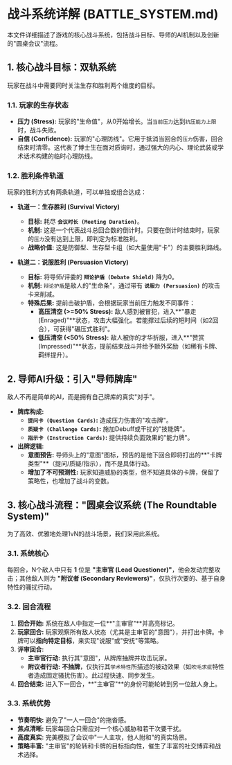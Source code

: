 # 战斗系统详解 (BATTLE_SYSTEM.md)

本文件详细描述了游戏的核心战斗系统，包括战斗目标、导师的AI机制以及创新的"圆桌会议"流程。

## 1. 核心战斗目标：双轨系统

玩家在战斗中需要同时关注生存和胜利两个维度的目标。

### 1.1. 玩家的生存状态
- **压力 (Stress):** 玩家的"生命值"，从0开始增长。当`当前压力`达到`抗压能力上限`时，战斗失败。
- **自信 (Confidence):** 玩家的"心理防线"。它用于抵消当回合的`压力`伤害，回合结束时清零。这代表了博士生在面对质询时，通过强大的内心、理论武装或学术话术构建的临时心理防线。

### 1.2. 胜利条件轨道
玩家的胜利方式有两条轨道，可以单独或组合达成：

- **轨道一：生存胜利 (Survival Victory)**
  - **目标:** 耗尽 **`会议时长 (Meeting Duration)`**。
  - **机制:** 这是一个代表战斗总回合数的倒计时。只要在倒计时结束时，玩家的`压力`没有达到上限，即判定为标准胜利。
  - **战略价值:** 这是防御型、生存型卡组（如大量使用"卡"）的主要胜利路线。

- **轨道二：说服胜利 (Persuasion Victory)**
  - **目标:** 将导师/评委的 **`辩论护盾 (Debate Shield)`** 降为0。
  - **机制:** `辩论护盾`是敌人的"生命条"，通过带有 **`说服力 (Persuasion)`** 的攻击卡来削减。
  - **特殊后果:** 提前击破护盾，会根据玩家当前压力触发不同事件：
    - **高压清空 (>=50% Stress):** 敌人感到被冒犯，进入**"暴走 (Enraged)"**状态，攻击大幅强化。若能撑过后续的短时间（如2回合），可获得"碾压式胜利"。
    - **低压清空 (<50% Stress):** 敌人被你的才华折服，进入**"赞赏 (Impressed)"**状态，提前结束战斗并给予额外奖励（如稀有卡牌、羁绊提升）。

## 2. 导师AI升级：引入"导师牌库"

敌人不再是简单的AI，而是拥有自己牌库的真实"对手"。

- **牌库构成:**
  - **`提问卡 (Question Cards)`:** 造成压力伤害的"攻击牌"。
  - **`质疑卡 (Challenge Cards)`:** 施加Debuff或干扰的"技能牌"。
  - **`指示卡 (Instruction Cards)`:** 提供持续负面效果的"能力牌"。
- **出牌逻辑:**
  - **意图预告:** 导师头上的"意图"图标，预告的是他下回合即将打出的**"卡牌类型"**（提问/质疑/指示），而不是具体行动。
  - **增加了不可预测性:** 玩家知道威胁的类型，但不知道具体的卡牌，保留了策略性，也增加了战斗的变数。

## 3. 核心战斗流程："圆桌会议系统 (The Roundtable System)"

为了高效、优雅地处理1vN的战斗场景，我们采用此系统。

### 3.1. 系统核心
每回合，N个敌人中只有 **1** 位是 **"主审官 (Lead Questioner)"**，他会发动完整攻击；其他敌人则为 **"附议者 (Secondary Reviewers)"**，仅执行次要的、基于自身特性的骚扰行动。

### 3.2. 回合流程
1. **回合开始:** 系统在敌人中指定一位**"主审官"**并高亮标记。
2. **玩家回合:** 玩家观察所有敌人状态（尤其是主审官的"意图"），并打出卡牌。卡牌可以**指向特定目标**，来实现"说服"或"安抚"等策略。
3. **评审回合:**
   - **主审官行动:** 执行其"意图"，从牌库抽牌并攻击玩家。
   - **附议者行动:** **不抽牌**，仅执行其`学术特性`所描述的被动效果（如`吹毛求疵`特性者造成固定骚扰伤害）。此过程快速、同步发生。
4. **回合结束:** 进入下一回合，**"主审官"**的身份可能轮转到另一位敌人身上。

### 3.3. 系统优势
- **节奏明快:** 避免了"一人一回合"的拖沓感。
- **焦点清晰:** 玩家每回合只需应对一个核心威胁和若干次要干扰。
- **高度真实:** 完美模拟了会议中"一人主攻，他人附和"的真实场景。
- **策略丰富:** "主审官"的轮转和卡牌的目标指向性，催生了丰富的社交博弈和战术选择。 
